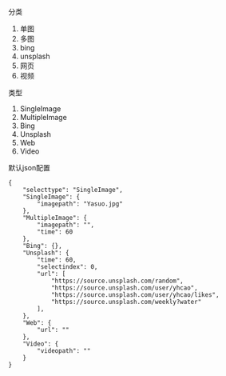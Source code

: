 分类

1. 单图
2. 多图
1. bing
1. unsplash
1. 网页
1. 视频

类型

1. SingleImage
1. MultipleImage
1. Bing
1. Unsplash
1. Web
1. Video

默认json配置

	{
		"selecttype": "SingleImage",
		"SingleImage": {
			"imagepath": "Yasuo.jpg"
		},
		"MultipleImage": {
			"imagepath": "",
			"time": 60
		},
		"Bing": {},
		"Unsplash": {
			"time": 60,
			"selectindex": 0,
			"url": [
				"https://source.unsplash.com/random",
				"https://source.unsplash.com/user/yhcao",
				"https://source.unsplash.com/user/yhcao/likes",
				"https://source.unsplash.com/weekly?water"
			],
		},
		"Web": {
			"url": ""
		},
		"Video": {
			"videopath": ""
		}
	}